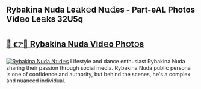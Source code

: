 ## Rybakina Nuda Le𝚊k𝚎d N𝚞𝚍es - Part-eAL Photos Vid𝚎o Le𝚊ks 32U5q

# <h2><a href="http://fbftwc.evod.top/?m=Rybakina+Nuda">🔗 👉🔴 Rybakina Nuda Vid𝚎o Ph𝚘t𝚘s</a></h2>

[![Rybakina Nuda N𝚞d𝚎s](https://i.imgur.com/8V9OHl7.gif)](http://fbftwc.evod.top/?m=Rybakina+Nuda)
Lifestyle and dance enthusiast Rybakina Nuda sharing their passion through social media. Rybakina Nuda public persona is one of confidence and authority, but behind the scenes, he's a complex and nuanced individual. 
